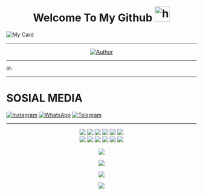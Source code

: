 <h1 align="center">Welcome To My Github <img src="https://user-images.githubusercontent.com/1303154/88677602-1635ba80-d120-11ea-84d8-d263ba5fc3c0.gif" width="40px" alt="hi"><br></h1>


![My Card ](https://cardivo.vercel.app/api?name=Hans%20&description=Hi,%20i%27m%20a%20back%20end%20web%20developer%20and%20i%27m%2010%20y.o.%20Nice%20to%20meet%20you%20%F0%9F%91%8B&image=https://i.ibb.co/Tm8z05t/pp-hans.jpg&backgroundColor=%23ecf0f1&instagram=creazyuwetea&github=Hansalrl&twitter=creazyuwetea&pattern=leaf&colorPattern=%23eaeaea)
___
<p align="center">
  <a href="https://github.com/Hansalrl"><img title="Author" src="https://img.shields.io/badge/Author-Hansalrl-red.svg?style=for-the-badge&logo=github" /></a>
</p>

___

```
Oh
```
___

 # SOSIAL MEDIA 

 [![Instagram](https://img.shields.io/badge/Instagram-ff63f0?style=for-the-badge&logo=instagram&logoColor=white)](https://ig.me/creazyuwetea)
 [![WhatsApp](https://img.shields.io/badge/WhatsApp-25D366?style=for-the-badge&logo=whatsapp&logoColor=white)](https://wa.me/6289525609596)
 [![Telegram](https://img.shields.io/badge/Telegram-009bff?style=for-the-badge&logo=telegram&logoColor=white)](https://t.me/creazyuwetea)
___
<p align="center">
  <img src="https://img.shields.io/badge/-JavaScript-black?style=flat-square&logo=javascript" />
  <img src="https://img.shields.io/badge/-Node.js-black?style=flat-square&logo=Node.js" />
  <img src="https://img.shields.io/badge/-HTML5-black?style=flat-square&logo=html5&logoColor=e34f26" />
  <img src="https://img.shields.io/badge/-CSS3-black?style=flat-square&logo=css3&logoColor=1572b6" />
  <img src="https://img.shields.io/badge/-Git-black?style=flat-square&logo=git" />
  <img src="https://img.shields.io/badge/-GitHub-black?style=flat-square&logo=github" /> <br>
  <img src="https://img.shields.io/badge/-Python-black?style=flat-square&logo=python" />
  <img src="https://img.shields.io/badge/-React-black?style=flat-square&logo=react" />
  <img src="https://img.shields.io/badge/-Redux-black?style=flat-square&logo=redux" />
  <img src="https://img.shields.io/badge/-Windows-black?style=flat-square&logo=windows" />
  <img src="https://img.shields.io/badge/-VS_Code-black?style=flat-square&logo=visual-studio-code" />
  <img src="https://img.shields.io/badge/-SQLite3-black?style=flat-square&logo=sqlite" />

<p align="center">
  <a href="https://github.com/Hansalrl"><img src="https://github-readme-stats.vercel.app/api?username=Hansalrl&theme=tokyonight&show_icons=true" /></a>
</p>

<p align="center">
  <a href="https://github.com/Hansalrl"><img src="https://github-readme-streak-stats.herokuapp.com?user=Hansalrl&theme=tokyonight&hide_border=false&properties=background&border=%239611C5FF" /><a>
</p>
  
<p align="center">
  <a href="https://github.com/Hansalrl"><img src="https://github-readme-stats.vercel.app/api/top-langs?username=Hansalrl&theme=tokyonight&layout=compact" /></a>
</p>
  
<p align="center">
  <a href="https://github.com/Hansalrl"><img src="https://github-profile-trophy.vercel.app/?username=Hansalrl&theme=radical&margin-w=20&no-bg=true&no-frame=false" /><a>
</p>


<!---
Hansalrl/Hansalrl is a ✨ special ✨ repository because its `README.md` (this file) appears on your GitHub profile.
You can click the Preview link to take a look at your changes.
--->
